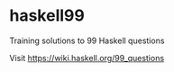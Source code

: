 # haskell99
Training solutions to 99 Haskell questions


Visit https://wiki.haskell.org/99_questions
